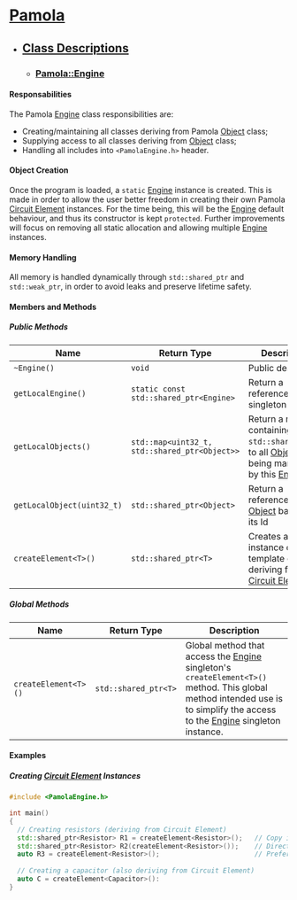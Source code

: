 [EleDes]: CircuitElement.md
[ObjDes]: Object.md

[Eng]: ../../PamolaProject/PamolaProject/PamolaEngine.h
[Obj]: ../../PamolaProject/PamolaProject/PamolaObject.h
[Cir]: ../../PamolaProject/PamolaProject/Circuit.h   
[Ter]: ../../PamolaProject/PamolaProject/CircuitTerminal.h
[TerCpp]: ../../PamolaProject/PamolaProject/CircuitTerminal.cpp
[Nod]: ../../PamolaProject/PamolaProject/CircuitNode.h
[Ele]: ../../PamolaProject/PamolaProject/CircuitElement.h

# [Pamola](../README.md)
- ## [Class Descriptions](README.md)

  - ### [Pamola::Engine][Eng]

#### Responsabilities

The Pamola [Engine][Eng] class responsibilities are:
- Creating/maintaining all classes deriving from Pamola [Object][ObjDes] class;
- Supplying access to all classes deriving from [Object][ObjDes] class;
- Handling all includes into ``<PamolaEngine.h>`` header.

#### Object Creation

Once the program is loaded, a ``static`` [Engine][Eng]  instance is created. This is made in order to allow the user better freedom in creating their own Pamola [Circuit Element][EleDes] instances. For the time being, this will be the [Engine][Eng] default behaviour, and thus its constructor is kept ``protected``. Further improvements will focus on removing all static allocation and allowing multiple [Engine][Eng] instances.

#### Memory Handling

All memory is handled dynamically through ``std::shared_ptr`` and ``std::weak_ptr``, in order to avoid leaks and preserve lifetime safety.

#### Members and Methods

##### Public Methods

| Name                                 | Return Type                                     | Description                                                                                      |
|--------------------------------------|-------------------------------------------------|--------------------------------------------------------------------------------------------------|
| ``~Engine()``                        | ``void``                                        | Public destructor                                                                                |
| ``getLocalEngine()``                 | ``static const std::shared_ptr<Engine>``        | Return a reference to the singleton [Engine][Eng]                                                |
| ``getLocalObjects()``                | ``std::map<uint32_t, std::shared_ptr<Object>>`` | Return a map containing ``std::shared_ptr``'s to all [Objects][ObjDes] being managed by this [Engine][Eng] |
| ``getLocalObject(uint32_t)``         | ``std::shared_ptr<Object>``                     | Return a reference to [Object][ObjDes] based on its Id                                              |
| ``createElement<T>()``               | ``std::shared_ptr<T>``                          | Creates a new instance of a template class T deriving from [Circuit Element][EleDes]                |

##### Global Methods

| Name                                 | Return Type                           | Description                                                                                                                                                                         |
|--------------------------------------|---------------------------------------|-------------------------------------------------------------------------------------------------------------------------------------------------------------------------------------|
| ``createElement<T>()``   | ``std::shared_ptr<T>`` | Global method that access the [Engine][Eng] singleton's ``createElement<T>()`` method. This global method intended use is to simplify the access to the [Engine][Eng] singleton instance.  |

#### Examples

##### Creating [Circuit Element][EleDes] Instances

```cpp
#include <PamolaEngine.h>

int main()
{
  // Creating resistors (deriving from Circuit Element)
  std::shared_ptr<Resistor> R1 = createElement<Resistor>();   // Copy initialization   
  std::shared_ptr<Resistor> R2(createElement<Resistor>());    // Direct initialization
  auto R3 = createElement<Resistor>();                        // Prefered initialization method
  
  // Creating a capacitor (also deriving from Circuit Element)
  auto C = createElement<Capacitor>():
}
```
